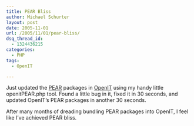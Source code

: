```yaml
---
title: PEAR Bliss
author: Michael Schurter
layout: post
date: 2005-11-01
url: /2005/11/01/pear-bliss/
dsq_thread_id:
  - 1324436215
categories:
  - PHP
tags:
  - OpenIT

---
```

Just updated the [PEAR][1] packages in [OpenIT][2] using my handy little openitPEAR.php tool. Found a little bug in it, fixed it in 30 seconds, and updated OpenIT&#8217;s PEAR packages in another 30 seconds.

After many months of dreading bundling PEAR packages into OpenIT, I feel like I&#8217;ve achieved PEAR bliss.

 [1]: http://pear.php.net/
 [2]: http://openit.synthesyssolutions.com/